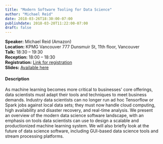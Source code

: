 ```yaml
---
title: "Modern Software Tooling for Data Science"
author: "Michael Reid"
date: 2018-03-26T18:30:00-07:00
publishdate: 2018-03-20T11:22:00-07:00
draft: false
---
```



**Speaker:** Michael Reid (Amazon)  
**Location:** KPMG Vancouver 777 Dunsmuir St, 11th floor, Vancouver  
**Talk:** 18:30 &ndash; 19:30  
**Reception:** 18:00 &ndash; 18:30  
**Registration:** [Link for registration](https://tinyurl.com/y893m8pc)  
**Slides:** [Available here](../../reid-modern-software-tools-data-science.pdf)  


#### Description

As machine learning becomes more critical to businesses' core offerings, data
scientists must adapt their tools and techniques to meet business
demands. Industry data scientists can no longer run ad hoc Tensorflow or Spark
jobs against local data sets; they must now handle cloud computing, high
availability and disaster recovery, and real-time analysis. We present an
overview of the modern data science software landscape, with an emphasis on
tools data scientists can use to design a scalable and productionized machine
learning system. We will also briefly look at the future of data science
software, including GUI-based data science tools and stream processing
platforms.
